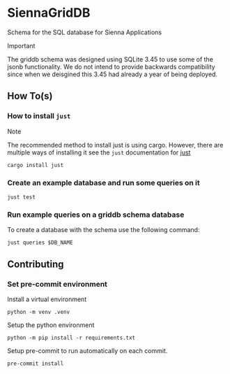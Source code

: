 # SiennaGridDB

Schema for the SQL database for Sienna Applications

> [!IMPORTANT]
> The griddb schema was designed using SQLite 3.45 to use some of the jsonb
> functionality. We do not intend to provide backwards compatibility since when
> we deisgined this 3.45 had already a year of being deployed.

## How To(s)

### How to install `just`

> [!NOTE]
> The recommended method to install just is using cargo.
> However, there are multiple ways of installing it see the `just` documentation for [just](https://github.com/casey/just)

```console
cargo install just
```

### Create an example database and run some queries on it

```console
just test
```

### Run example queries on a griddb schema database

To create a database with the schema use the following command:

```console
just queries $DB_NAME
```

## Contributing

### Set pre-commit environment

Install a virtual environment

```console
python -m venv .venv
```

Setup the python environment

```console
python -m pip install -r requirements.txt
```

Setup pre-commit to run automatically on each commit.

```console
pre-commit install
```

